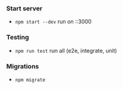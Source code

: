### Start server
* `npm start --dev` run on ::3000

### Testing
* `npm run test` run all (e2e, integrate, unit)

### Migrations
* `npm migrate`